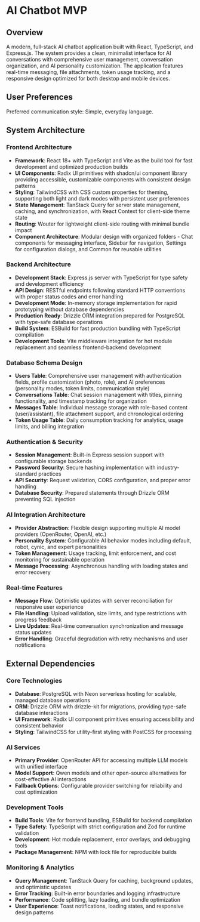 # AI Chatbot MVP

## Overview

A modern, full-stack AI chatbot application built with React, TypeScript, and Express.js. The system provides a clean, minimalist interface for AI conversations with comprehensive user management, conversation organization, and AI personality customization. The application features real-time messaging, file attachments, token usage tracking, and a responsive design optimized for both desktop and mobile devices.

## User Preferences

Preferred communication style: Simple, everyday language.

## System Architecture

### Frontend Architecture
- **Framework**: React 18+ with TypeScript and Vite as the build tool for fast development and optimized production builds
- **UI Components**: Radix UI primitives with shadcn/ui component library providing accessible, customizable components with consistent design patterns
- **Styling**: TailwindCSS with CSS custom properties for theming, supporting both light and dark modes with persistent user preferences
- **State Management**: TanStack Query for server state management, caching, and synchronization, with React Context for client-side theme state
- **Routing**: Wouter for lightweight client-side routing with minimal bundle impact
- **Component Architecture**: Modular design with organized folders - Chat components for messaging interface, Sidebar for navigation, Settings for configuration dialogs, and Common for reusable utilities

### Backend Architecture
- **Development Stack**: Express.js server with TypeScript for type safety and development efficiency
- **API Design**: RESTful endpoints following standard HTTP conventions with proper status codes and error handling
- **Development Mode**: In-memory storage implementation for rapid prototyping without database dependencies
- **Production Ready**: Drizzle ORM integration prepared for PostgreSQL with type-safe database operations
- **Build System**: ESBuild for fast production bundling with TypeScript compilation
- **Development Tools**: Vite middleware integration for hot module replacement and seamless frontend-backend development

### Database Schema Design
- **Users Table**: Comprehensive user management with authentication fields, profile customization (photo, role), and AI preferences (personality modes, token limits, communication style)
- **Conversations Table**: Chat session management with titles, pinning functionality, and timestamp tracking for organization
- **Messages Table**: Individual message storage with role-based content (user/assistant), file attachment support, and chronological ordering
- **Token Usage Table**: Daily consumption tracking for analytics, usage limits, and billing integration

### Authentication & Security
- **Session Management**: Built-in Express session support with configurable storage backends
- **Password Security**: Secure hashing implementation with industry-standard practices
- **API Security**: Request validation, CORS configuration, and proper error handling
- **Database Security**: Prepared statements through Drizzle ORM preventing SQL injection

### AI Integration Architecture
- **Provider Abstraction**: Flexible design supporting multiple AI model providers (OpenRouter, OpenAI, etc.)
- **Personality System**: Configurable AI behavior modes including default, robot, cynic, and expert personalities
- **Token Management**: Usage tracking, limit enforcement, and cost monitoring for sustainable operation
- **Message Processing**: Asynchronous handling with loading states and error recovery

### Real-time Features
- **Message Flow**: Optimistic updates with server reconciliation for responsive user experience
- **File Handling**: Upload validation, size limits, and type restrictions with progress feedback
- **Live Updates**: Real-time conversation synchronization and message status updates
- **Error Handling**: Graceful degradation with retry mechanisms and user notifications

## External Dependencies

### Core Technologies
- **Database**: PostgreSQL with Neon serverless hosting for scalable, managed database operations
- **ORM**: Drizzle ORM with drizzle-kit for migrations, providing type-safe database interactions
- **UI Framework**: Radix UI component primitives ensuring accessibility and consistent behavior
- **Styling**: TailwindCSS for utility-first styling with PostCSS for processing

### AI Services
- **Primary Provider**: OpenRouter API for accessing multiple LLM models with unified interface
- **Model Support**: Qwen models and other open-source alternatives for cost-effective AI interactions
- **Fallback Options**: Configurable provider switching for reliability and cost optimization

### Development Tools
- **Build Tools**: Vite for frontend bundling, ESBuild for backend compilation
- **Type Safety**: TypeScript with strict configuration and Zod for runtime validation
- **Development**: Hot module replacement, error overlays, and debugging tools
- **Package Management**: NPM with lock file for reproducible builds

### Monitoring & Analytics
- **Query Management**: TanStack Query for caching, background updates, and optimistic updates
- **Error Tracking**: Built-in error boundaries and logging infrastructure
- **Performance**: Code splitting, lazy loading, and bundle optimization
- **User Experience**: Toast notifications, loading states, and responsive design patterns